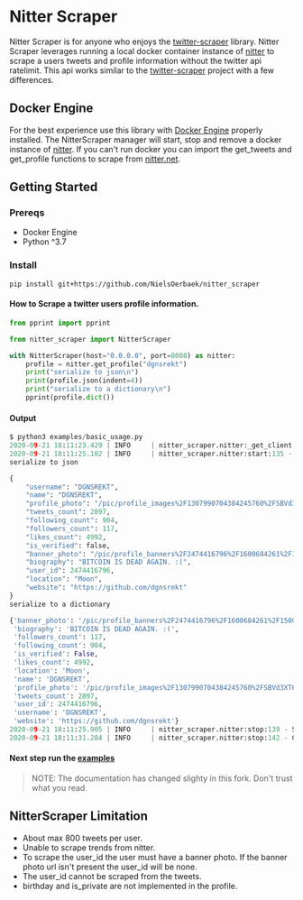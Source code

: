 # Nitter Scraper

Nitter Scraper is for anyone who enjoys the [twitter-scraper](https://github.com/bisguzar/twitter-scraper/) library. Nitter Scraper leverages running a local docker container instance of [nitter](https://github.com/zedeus/nitter) to scrape a users tweets and profile information without the twitter api ratelimit. This api works similar to the [twitter-scraper](https://github.com/bisguzar/twitter-scraper/) project with a few differences.

## Docker Engine
For the best experience use this library with [Docker Engine](https://docs.docker.com/engine/) properly installed. The NitterScraper manager will start, stop and remove a docker instance of [nitter](https://hub.docker.com/r/zedeus/nitter). If you can't run docker you can import the get_tweets and get_profile functions to scrape from [nitter.net](http://www.nitter.net).


## Getting Started

### Prereqs
* Docker Engine
* Python ^3.7

### Install
```shell
pip install git+https://github.com/NielsOerbaek/nitter_scraper
```

#### How to Scrape a twitter users profile information.
```python
from pprint import pprint

from nitter_scraper import NitterScraper

with NitterScraper(host="0.0.0.0", port=8008) as nitter:
    profile = nitter.get_profile("dgnsrekt")
    print("serialize to json\n")
    print(profile.json(indent=4))
    print("serialize to a dictionary\n")
    pprint(profile.dict())

```
#### Output
```python
$ python3 examples/basic_usage.py
2020-09-21 18:11:23.429 | INFO     | nitter_scraper.nitter:_get_client:31 - Docker connection successful.
2020-09-21 18:11:25.102 | INFO     | nitter_scraper.nitter:start:135 - Running container infallible_noyce 91122c9b7b.
serialize to json

{
    "username": "DGNSREKT",
    "name": "DGNSREKT",
    "profile_photo": "/pic/profile_images%2F1307990704384245760%2FSBVd3XT6.png",
    "tweets_count": 2897,
    "following_count": 904,
    "followers_count": 117,
    "likes_count": 4992,
    "is_verified": false,
    "banner_photo": "/pic/profile_banners%2F2474416796%2F1600684261%2F1500x500",
    "biography": "BITCOIN IS DEAD AGAIN. :(",
    "user_id": 2474416796,
    "location": "Moon",
    "website": "https://github.com/dgnsrekt"
}
serialize to a dictionary

{'banner_photo': '/pic/profile_banners%2F2474416796%2F1600684261%2F1500x500',
 'biography': 'BITCOIN IS DEAD AGAIN. :(',
 'followers_count': 117,
 'following_count': 904,
 'is_verified': False,
 'likes_count': 4992,
 'location': 'Moon',
 'name': 'DGNSREKT',
 'profile_photo': '/pic/profile_images%2F1307990704384245760%2FSBVd3XT6.png',
 'tweets_count': 2897,
 'user_id': 2474416796,
 'username': 'DGNSREKT',
 'website': 'https://github.com/dgnsrekt'}
2020-09-21 18:11:25.905 | INFO     | nitter_scraper.nitter:stop:139 - Stopping container infallible_noyce 91122c9b7b.
2020-09-21 18:11:31.284 | INFO     | nitter_scraper.nitter:stop:142 - Container infallible_noyce 91122c9b7b Destroyed.


```
#### Next step run the [examples](https://nitter-scraper.readthedocs.io/en/latest/examples/)
> NOTE: The documentation has changed slighty in this fork. Don't trust what you read.

## NitterScraper Limitation

* About max 800 tweets per user.
* Unable to scrape trends from nitter.
* To scrape the user_id the user must have a banner photo. If the banner photo url isn't present
the user_id will be none.
* The user_id cannot be scraped from the tweets.
* birthday and is_private are not implemented in the profile.

